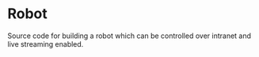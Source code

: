 # Robot
Source code for building a robot which can be controlled over intranet and live streaming enabled.

